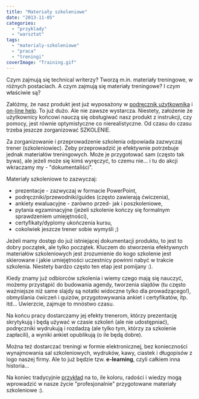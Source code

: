 ```yaml
---
title: "Materiały szkoleniowe"
date: "2013-11-05"
categories: 
  - "przyklady"
  - "warsztat"
tags: 
  - "materialy-szkoleniowe"
  - "praca"
  - "treningi"
coverImage: "Training.gif"
---
```


Czym zajmują się technical writerzy? Tworzą m.in. materiały treningowe, w różnych postaciach. A czym zajmują się materiały treningowe? I czym właściwie są?

Załóżmy, że nasz produkt jest już wyposażony w [podręcznik użytkownika](http://techwriter.pl/instrukcje-obslugi-i-podreczniki-uzytkownika/) i [on-line help](http://techwriter.pl/pomoc-uzytkownika/). To już dużo. Ale nie zawsze wystarcza. Niestety, założenie że użytkownicy końcowi nauczą się obsługiwać nasz produkt z instrukcji, czy pomocy, jest równie optymistyczne co nierealistyczne. Od czasu do czasu trzeba jeszcze zorganizować SZKOLENIE.

Za zorganizowanie i przeprowadzenie szkolenia odpowiada zazwyczaj trener (szkoleniowiec). Żeby przeprowadzić je efektywnie potrzebuje jednak materiałów treningowych. Może je przygotować sam (często tak bywa), ale jeżeli może się kimś wyręczyć, to czemu nie... i tu do akcji wkraczamy my - "dokumentaliści".

Materiały szkoleniowe to zazwyczaj:

- prezentacje - zazwyczaj w formacie PowerPoint,
- podręczniki/przewodniki/guides (często zawierają ćwiczenia),
- ankiety ewaluacyjne - zarówno przed- jak i poszkoleniowe,
- pytania egzaminacyjne (jeżeli szkolenie kończy się formalnym sprawdzeniem umiejętności),
- certyfikaty/dyplomy ukończenia kursu,
- cokolwiek jeszcze trener sobie wymyśli ;)

Jeżeli mamy dostęp do już istniejącej dokumentacji produktu, to jest to dobry początek, ale tylko początek. Kluczem do stworzenia efektywnych materiałów szkoleniowych jest zrozumienie do kogo szkolenie jest skierowane i jakie umiejętności uczestnicy powinni nabyć w trakcie szkolenia. Niestety bardzo często ten etap jest pomijany :).

Kiedy znamy już odbiorców szkolenia i wiemy czego mają się nauczyć, możemy przystąpić do budowania agendy, tworzenia slajdów (tu często ważniejsze niż same slajdy są notatki widoczne tylko dla prowadzącego!), obmyślania ćwiczeń i quizów, przygotowywania ankiet i certyfikatów, itp. itd... Uwierzcie, zajmuje to mnóstwo czasu.

Na końcu pracy dostarczamy jej efekty trenerom, którzy prezentację skrytykują i będą używać w czasie szkoleń (ale nie udostępniać), podręczniki wydrukują i rozdadzą (ale tylko tym, którzy za szkolenie zapłacili), a wyniki ankiet opublikują (o ile będą dobre).

Można też dostarczać treningi w formie elektronicznej, bez konieczności wynajmowania sal szkoleniowych, wydruków, kawy, ciastek i długopisów z logo naszej firmy. Ale to już będzie tzw. **e-learning**, czyli całkiem inna historia...

Na koniec tradycyjnie [przykład](http://www.pzpn.pl/index.php/Federacja/Trenerzy/Materialy-szkoleniowe) na to, ile koloru, radości i wiedzy mogą wprowadzić w nasze życie "profesjonalnie" przygotowane materiały szkoleniowe :).
